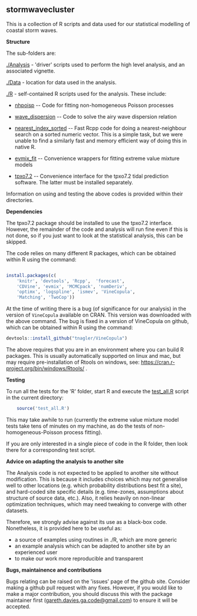 stormwavecluster
----------------

This is a collection of R scripts and data used for our statistical modelling of coastal
storm waves.

**Structure**

The sub-folders are:

[./Analysis](Analysis) - 'driver' scripts used to perform the high level analysis, and an associated vignette.

[./Data](Data) - location for data used in the analysis.

[./R](R) - self-contained R scripts used for the analysis. These include:

* [nhpoisp](R/nhpoisp) -- Code for fitting non-homogeneous Poisson processes

* [wave_dispersion](R/wave_dispersion) -- Code to solve the airy wave dispersion relation

* [nearest_index_sorted](R/nearest_index_sorted) -- Fast Rcpp code for doing a
nearest-neighbour search on a sorted numeric vector. This is a simple task, but
we were unable to find a similarly fast and memory efficient way of doing this
in native R.

* [evmix_fit](R/evmix_fit) -- Convenience wrappers for fitting extreme value mixture models

* [tpxo7.2](R/tpxo7.2) -- Convenience interface for the tpxo7.2 tidal prediction software. The latter must be installed separately.

Information on using and testing the above codes is provided within their directories.

**Dependencies**

The tpxo7.2 package should be installed to use the tpxo7.2 interface.  However,
the remainder of the code and analysis will run fine even if this is not done,
so if you just want to look at the statistical analysis, this can be skipped.

The code relies on many different R packages, which can be obtained within R
using the command:
```r

install.packages(c( 
    'knitr', 'devtools', 'Rcpp',  'forecast',
    'CDVine', 'evmix', 'MCMCpack', 'numDeriv', 
    'optimx', 'logspline', 'ismev', 'VineCopula',
    'Matching', 'TwoCop')) 

```
At the time of writing there is a bug (of significance for our analysis) in the
version of `VineCopula` available on CRAN. This version was downloaded with the
above command. The bug is fixed in a version of VineCopula on github, which can
be obtained within R using the command:
```r
devtools::install_github("tnagler/VineCopula")
```
The above requires that you are in an environment where you can build R
packages. This is usually automatically supported on linux and mac, but may require
pre-installation of Rtools on windows, see:
https://cran.r-project.org/bin/windows/Rtools/ .

**Testing**

To run all the tests for the 'R' folder, start R and execute the
[test_all.R](test_all.R) script in the current directory:

```r
    source('test_all.R')
```

This may take awhile to run (currently the extreme value mixture model tests
take tens of minutes on my machine, as do the tests of non-homogeneous-Poisson process fitting).

If you are only interested in a single piece of code in the R folder, then look
there for a corresponding test script.

**Advice on adapting the analysis to another site**

The Analysis code is not expected to be applied to another site without
modification. This is because it includes choices which may not generalise well to
other locations (e.g. which probability distributions best fit a site), and
hard-coded site specific details (e.g. time-zones, assumptions about structure
of source data, etc.). Also, it relies heavily on non-linear optimization techniques,
which may need tweaking to converge with other datasets.

Therefore, we strongly advise against its use as a black-box code. Nonetheless,
it is provided here to be useful as:

* a source of examples using routines in ./R, which are more generic
* an example analysis which can be adapted to another site by an experienced user
* to make our work more reproducible and transparent


**Bugs, maintainence and contributions**

Bugs relating can be raised on the 'issues' page of the github site. Consider
making a github pull request with any fixes. However, if you would like to make
a major contribution, you should discuss this with the package maintainer first
(gareth.davies.ga.code@gmail.com) to ensure it will be accepted. 

